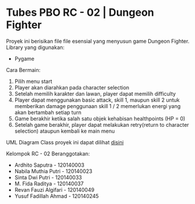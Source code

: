 # Tubes PBO RC - 02 | Dungeon Fighter
Proyek ini berisikan file file esensial yang menyusun game Dungeon Fighter.
Library yang digunakan:
* Pygame

Cara Bermain:
1. Pilih menu start
2. Player akan diarahkan pada character selection
3. Setelah memilih karakter dan lawan, player dapat memilih difficulty
4. Player dapat menggunakan basic attack, skill 1, maupun skill 2 untuk memberikan damage penggunaan skill 1 / 2 memerlukan energi yang akan bertambah setiap turn
5. Game berakhir ketika salah satu objek kehabisan healthpoints (HP = 0)
6. Setelah game berakhir, player dapat melakukan retry(return to character selection) ataupun kembali ke main menu

UML Diagram Class proyek ini dapat dilihat <a href="https://app.diagrams.net/#G1dlkLDjpyVCzWbg-prvUUIHKn4et4n6fv">disini</a>

Kelompok RC - 02 Beranggotakan:
* Ardhito Saputra - 120140003
* Nabila Muthia Putri - 120140023
* Sinta Dwi Putri - 120140033
* M. Fida Raditya - 120140037
* Revan Fauzi Algifari - 120140049
* Yusuf Fadillah Ahmad - 120140245
